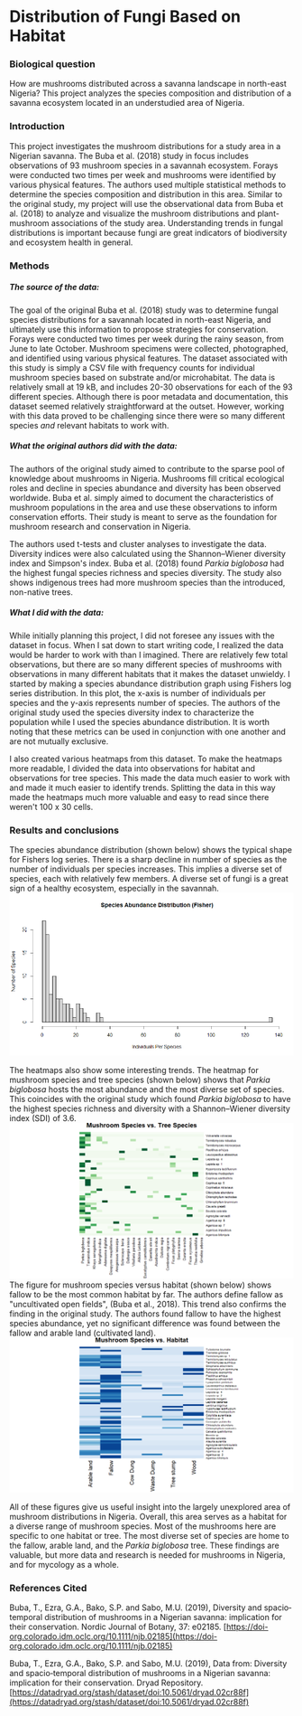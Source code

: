 ﻿#  Distribution of Fungi Based on Habitat

### Biological question

How are mushrooms distributed across a savanna landscape in north-east Nigeria? This project analyzes the species composition and distribution of a savanna ecosystem located in an understudied area of Nigeria.

### Introduction

This project investigates the mushroom distributions for a study area in a Nigerian savanna. The Buba et al. (2018) study in focus includes observations of 93 mushroom species in a savannah ecosystem. Forays were conducted two times per week and mushrooms were identified by various physical features. The authors used multiple statistical methods to determine the species composition and distribution in this area. Similar to the original study, my project will use the observational data from Buba et al. (2018) to analyze and visualize the mushroom distributions and plant-mushroom associations of the study area. Understanding trends in fungal distributions is important because fungi are great indicators of biodiversity and ecosystem health in general.

### Methods

##### The source of the data:

The goal of the original Buba et al. (2018) study was to determine fungal species distributions for a savannah located in north-east Nigeria, and ultimately use this information to propose strategies for conservation. Forays were conducted two times per week during the rainy season, from June to late October. Mushroom specimens were collected, photographed, and identified using various physical features. The dataset associated with this study is simply a CSV file with frequency counts for individual mushroom species based on substrate and/or microhabitat. The data is relatively small at 19 kB, and includes 20-30 observations for each of the 93 different species. Although there is poor metadata and documentation, this dataset seemed relatively straightforward at the outset. However, working with this data proved to be challenging since there were so many different species _and_ relevant habitats to work with. 

##### What the original authors did with the data:

The authors of the original study aimed to contribute to the sparse pool of knowledge about mushrooms in Nigeria. Mushrooms fill critical ecological roles and decline in species abundance and diversity has been observed worldwide. Buba et al. simply aimed to document the characteristics of mushroom populations in the area and use these observations to inform conservation efforts. Their study is meant to serve as the foundation for mushroom research and conservation in Nigeria.

The authors used t-tests and cluster analyses to investigate the data. Diversity indices were also calculated using the Shannon–Wiener diversity index and Simpson's index. Buba et al. (2018) found _Parkia biglobosa_ had the highest fungal species richness and species diversity. The study also shows indigenous trees had more mushroom species than the introduced, non-native trees.



##### What  _I_  did with the data:

While initially planning this project, I did not foresee any issues with the dataset in focus. When I sat down to start writing code, I realized the data would be harder to work with than I imagined. There are relatively few total observations, but there are so many different species of mushrooms with observations in many different habitats that it makes the dataset unwieldy. I started by making a species abundance distribution graph using Fishers log series distribution. In this plot, the x-axis is number of individuals per species and the y-axis represents number of species. The authors of the original study used the species diversity index to characterize the population while I used the species abundance distribution. It is worth noting that these metrics can be used in conjunction with one another and are not mutually exclusive. 

I also created various heatmaps from this dataset. To make the heatmaps more readable, I divided the data into observations for habitat and observations for tree species. This made the data much easier to work with and made it much easier to identify trends. Splitting the data in this way made the heatmaps much more valuable and easy to read since there weren't 100 x 30 cells.

### Results and conclusions

The species abundance distribution (shown below) shows the typical shape for Fishers log series. There is a sharp decline in number of species as the number of individuals per species increases. This implies a diverse set of species, each with relatively few members. A diverse set of fungi is a great sign of a healthy ecosystem, especially in the savannah.
![Species Abundance Distribution](https://github.com/chmc3850/CompBioLabsAndHomework/blob/master/IndependentProject/SAD_Plot.jpg?raw=true)

The heatmaps also show some interesting trends. The heatmap for mushroom species and tree species  (shown below) shows that _Parkia biglobosa_ hosts the most abundance and the most diverse set of species. This coincides with the original study which found _Parkia biglobosa_ to have the highest species richness and diversity with a Shannon–Wiener diversity index (SDI) of 3.6.
![enter image description here](https://github.com/chmc3850/CompBioLabsAndHomework/blob/master/IndependentProject/Species_Heatmap.jpg?raw=true)
The figure for mushroom species versus habitat (shown below) shows fallow to be the most common habitat by far. The authors define fallow as "uncultivated open fields", (Buba et al., 2018). This trend also confirms the finding in the original study. The authors found fallow to  have the highest species abundance, yet no significant difference was found between the fallow and arable land (cultivated land).
![enter image description here](https://github.com/chmc3850/CompBioLabsAndHomework/blob/master/IndependentProject/Habitat_Heatmap.jpg?raw=true)

All of these figures give us useful insight into the largely unexplored area of mushroom distributions in Nigeria. Overall, this area serves as a habitat for a diverse range of mushroom species. Most of the mushrooms here are specific to one habitat or tree. The most diverse set of species are home to the fallow, arable land, and the _Parkia biglobosa_ tree. These findings are valuable, but more data and research is needed for mushrooms in Nigeria, and for mycology as a whole.

### References Cited
Buba, T., Ezra, G.A., Bako, S.P. and Sabo, M.U. (2019), Diversity and spacio‐temporal distribution of mushrooms in a Nigerian savanna: implication for their conservation. Nordic Journal of Botany, 37: e02185. [https://doi-org.colorado.idm.oclc.org/10.1111/njb.02185](https://doi-org.colorado.idm.oclc.org/10.1111/njb.02185)

Buba, T., Ezra, G.A., Bako, S.P. and Sabo, M.U. (2019), Data from: Diversity and spacio‐temporal distribution of mushrooms in a Nigerian savanna: implication for their conservation. Dryad Repository.
[https://datadryad.org/stash/dataset/doi:10.5061/dryad.02cr88f](https://datadryad.org/stash/dataset/doi:10.5061/dryad.02cr88f)


